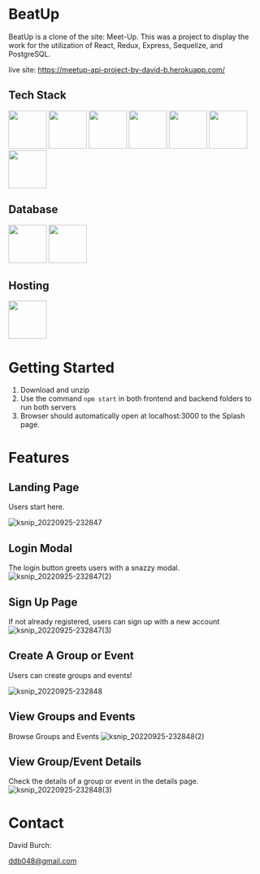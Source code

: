 # BeatUp

BeatUp is a clone of the site: Meet-Up.  This was a project to display the work for the utilization of React, Redux, Express, Sequelize, and PostgreSQL.

live site: https://meetup-api-project-by-david-b.herokuapp.com/



## Tech Stack

[<img src="https://user-images.githubusercontent.com/105324675/190725431-5033a82c-51ff-4a9a-b9ff-48ad606a2a5e.svg" width="75" height="75">](https://www.javascript.com/) [<img src="https://user-images.githubusercontent.com/105324675/190726531-63e5fa0c-5e9a-4e12-a4df-ac578bdfefb3.svg" width="75" height="75">](https://whatwg.org/) [<img src="https://user-images.githubusercontent.com/105324675/190727242-21af03e1-b793-4257-bdc5-14996fb8da63.svg" width="75" height="75">](https://www.css3.com/) [<img src="https://user-images.githubusercontent.com/105324675/190727472-da7d5a51-ef2e-4f71-b90c-333debd2d147.svg" width="75" height="75">](https://reactjs.org/) [<img src="https://user-images.githubusercontent.com/105324675/190727697-f61e28b7-1597-4be0-9dc4-dbc443790f86.svg" width="75" height="75">](https://redux.js.org/) [<img src="https://user-images.githubusercontent.com/105324675/190729715-5aeed1a2-0914-413e-ac4b-de23aa7ed802.svg" width="75" height="75">](https://nodejs.org/en) [<img src="https://user-images.githubusercontent.com/105324675/190729918-773ddf18-90d3-4d52-aa81-c02731d413bf.svg" width="75" height="75">](https://www.npmjs.com/)


## Database
[<img src="https://user-images.githubusercontent.com/105324675/190727354-8f322958-5b34-4c96-b052-358d06d0d9ef.svg" width="75" height="75">](https://www.postgresql.org) [<img src="https://user-images.githubusercontent.com/105324675/190739700-864f937c-4e43-48ea-9216-00edb49d301d.svg" width="75" height="75">](https://sequelize.org/)


## Hosting
[<img src="https://user-images.githubusercontent.com/105324675/190728454-cada0d3c-3da2-4a21-a781-62d398a96538.svg" width="75" height="75">](https://www.heroku.com)




# Getting Started

 1. Download and unzip
 2. Use the command ```npm start``` in both frontend and backend folders to run both servers
 3. Browser should automatically open at localhost:3000 to the Splash page.


# Features

## Landing Page

Users start here.

![ksnip_20220925-232847](https://user-images.githubusercontent.com/105324675/192190378-fe8f18e6-a98f-449d-8149-bd757bff7fcd.png)

## Login Modal

The login button greets users with a snazzy modal.
![ksnip_20220925-232847(2)](https://user-images.githubusercontent.com/105324675/192190412-f1cbc4f1-9fda-4dd4-830a-a91447370a60.png)


## Sign Up Page


If not already registered, users can sign up with a new account
![ksnip_20220925-232847(3)](https://user-images.githubusercontent.com/105324675/192190423-2b6a3efb-70e2-43b9-aa63-b67a9c31db33.png)


## Create A Group or Event


Users can create groups and events!

![ksnip_20220925-232848](https://user-images.githubusercontent.com/105324675/192190450-a548354f-652f-48aa-ba11-2889baeea1ba.png)


## View Groups and Events


Browse Groups and Events
![ksnip_20220925-232848(2)](https://user-images.githubusercontent.com/105324675/192190490-d1eb792d-66c9-4c17-9c53-3f44ea40c638.png)



## View Group/Event Details

Check the details of a group or event in the details page.
![ksnip_20220925-232848(3)](https://user-images.githubusercontent.com/105324675/192190511-c3e891ac-0093-4933-bcf1-728b6266b75a.png)


# Contact

David Burch:

ddb048@gmail.com
